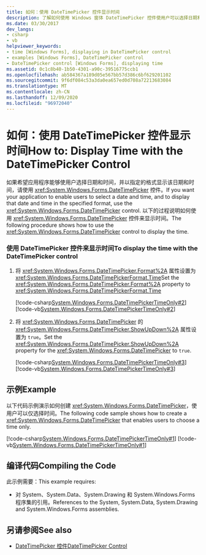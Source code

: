 ```yaml
---
title: 如何：使用 DateTimePicker 控件显示时间
description: 了解如何使用 Windows 窗体 DateTimePicker 控件使用户可以选择日期和时间，并以指定的格式显示该日期和时间。
ms.date: 03/30/2017
dev_langs:
- csharp
- vb
helpviewer_keywords:
- time [Windows Forms], displaying in DateTimePicker control
- examples [Windows Forms], DateTimePicker control
- DateTimePicker control [Windows Forms], displaying time
ms.assetid: 0c1c8b40-1b50-4301-a90c-39516775ccb1
ms.openlocfilehash: ab584367a189d05e567bb57d386c6bf629201102
ms.sourcegitcommit: 9f6df084c53a3da0ea657ed0d708a72213683084
ms.translationtype: MT
ms.contentlocale: zh-CN
ms.lasthandoff: 12/09/2020
ms.locfileid: "96972040"
---
```

# <a name="how-to-display-time-with-the-datetimepicker-control"></a><span data-ttu-id="055e1-103">如何：使用 DateTimePicker 控件显示时间</span><span class="sxs-lookup"><span data-stu-id="055e1-103">How to: Display Time with the DateTimePicker Control</span></span>
<span data-ttu-id="055e1-104">如果希望应用程序能够使用户选择日期和时间，并以指定的格式显示该日期和时间，请使用 <xref:System.Windows.Forms.DateTimePicker> 控件。</span><span class="sxs-lookup"><span data-stu-id="055e1-104">If you want your application to enable users to select a date and time, and to display that date and time in the specified format, use the <xref:System.Windows.Forms.DateTimePicker> control.</span></span> <span data-ttu-id="055e1-105">以下的过程说明如何使用 <xref:System.Windows.Forms.DateTimePicker> 控件来显示时间。</span><span class="sxs-lookup"><span data-stu-id="055e1-105">The following procedure shows how to use the <xref:System.Windows.Forms.DateTimePicker> control to display the time.</span></span>  
  
### <a name="to-display-the-time-with-the-datetimepicker-control"></a><span data-ttu-id="055e1-106">使用 DateTimePicker 控件来显示时间</span><span class="sxs-lookup"><span data-stu-id="055e1-106">To display the time with the DateTimePicker control</span></span>  
  
1. <span data-ttu-id="055e1-107">将 <xref:System.Windows.Forms.DateTimePicker.Format%2A> 属性设置为 <xref:System.Windows.Forms.DateTimePickerFormat.Time></span><span class="sxs-lookup"><span data-stu-id="055e1-107">Set the <xref:System.Windows.Forms.DateTimePicker.Format%2A> property to <xref:System.Windows.Forms.DateTimePickerFormat.Time></span></span>  
  
     [!code-csharp[System.Windows.Forms.DateTimePickerTimeOnly#2](~/samples/snippets/csharp/VS_Snippets_Winforms/System.Windows.Forms.DateTimePickerTimeOnly/CS/Form1.cs#2)]
     [!code-vb[System.Windows.Forms.DateTimePickerTimeOnly#2](~/samples/snippets/visualbasic/VS_Snippets_Winforms/System.Windows.Forms.DateTimePickerTimeOnly/VB/Form1.vb#2)]  
  
2. <span data-ttu-id="055e1-108">将 <xref:System.Windows.Forms.DateTimePicker> 的 <xref:System.Windows.Forms.DateTimePicker.ShowUpDown%2A> 属性设置为 `true`。</span><span class="sxs-lookup"><span data-stu-id="055e1-108">Set the <xref:System.Windows.Forms.DateTimePicker.ShowUpDown%2A> property for the <xref:System.Windows.Forms.DateTimePicker> to `true`.</span></span>  
  
     [!code-csharp[System.Windows.Forms.DateTimePickerTimeOnly#3](~/samples/snippets/csharp/VS_Snippets_Winforms/System.Windows.Forms.DateTimePickerTimeOnly/CS/Form1.cs#3)]
     [!code-vb[System.Windows.Forms.DateTimePickerTimeOnly#3](~/samples/snippets/visualbasic/VS_Snippets_Winforms/System.Windows.Forms.DateTimePickerTimeOnly/VB/Form1.vb#3)]  
  
## <a name="example"></a><span data-ttu-id="055e1-109">示例</span><span class="sxs-lookup"><span data-stu-id="055e1-109">Example</span></span>  
 <span data-ttu-id="055e1-110">以下代码示例演示如何创建 <xref:System.Windows.Forms.DateTimePicker>，使用户可以仅选择时间。</span><span class="sxs-lookup"><span data-stu-id="055e1-110">The following code sample shows how to create a <xref:System.Windows.Forms.DateTimePicker> that enables users to choose a time only.</span></span>  
  
 [!code-csharp[System.Windows.Forms.DateTimePickerTimeOnly#1](~/samples/snippets/csharp/VS_Snippets_Winforms/System.Windows.Forms.DateTimePickerTimeOnly/CS/Form1.cs#1)]
 [!code-vb[System.Windows.Forms.DateTimePickerTimeOnly#1](~/samples/snippets/visualbasic/VS_Snippets_Winforms/System.Windows.Forms.DateTimePickerTimeOnly/VB/Form1.vb#1)]  
  
## <a name="compiling-the-code"></a><span data-ttu-id="055e1-111">编译代码</span><span class="sxs-lookup"><span data-stu-id="055e1-111">Compiling the Code</span></span>  
 <span data-ttu-id="055e1-112">此示例需要：</span><span class="sxs-lookup"><span data-stu-id="055e1-112">This example requires:</span></span>  
  
- <span data-ttu-id="055e1-113">对 System、System.Data、System.Drawing 和 System.Windows.Forms 程序集的引用。</span><span class="sxs-lookup"><span data-stu-id="055e1-113">References to the System, System.Data, System.Drawing and System.Windows.Forms assemblies.</span></span>  
  
## <a name="see-also"></a><span data-ttu-id="055e1-114">另请参阅</span><span class="sxs-lookup"><span data-stu-id="055e1-114">See also</span></span>

- [<span data-ttu-id="055e1-115">DateTimePicker 控件</span><span class="sxs-lookup"><span data-stu-id="055e1-115">DateTimePicker Control</span></span>](datetimepicker-control-windows-forms.md)
